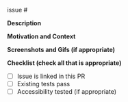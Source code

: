 issue #

**Description**

**Motivation and Context**

**Screenshots and Gifs (if appropriate)**

**Checklist (check all that is appropriate)**
- [ ] Issue is linked in this PR
- [ ] Existing tests pass
- [ ] Accessibility tested (if appropriate)
